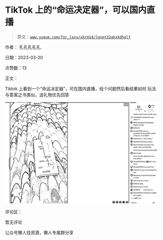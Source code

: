 # TikTok 上的“命运决定器”，可以国内直播

> 原文：[`www.yuque.com/for_lazy/xkrm14/lgvpt32akxkdhqlf`](https://www.yuque.com/for_lazy/xkrm14/lgvpt32akxkdhqlf)

作者： 孔孔孔孔孔.

日期：2023-03-20

点赞数：13

正文：

Tiktok 上看到一个“命运决定器”，可在国内直播，给个问题然后看结果如何 玩法与答案之书类似，送礼物优先回答

![](img/a7fc9af1ad36e0e5f06ee8b7a8b2239f.png)

评论区：

暂无评论

公众号懒人找资源，懒人专属群分享

